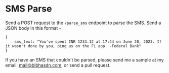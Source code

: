 # SMS Parse

Send a POST request to the `/parse_sms` endpoint to parse the SMS. Send a JSON body in this format -
```
{
    sms_text: "You've spent INR 1234.12 at 17:44 on June 20, 2023. If it wasn't done by you, ping us on the Fi app. -Federal Bank"
}
```

If you have an SMS that couldn't be parsed, please send me a sample at
my email: [mail@bibhasdn.com](mailto:mail@bibhasdn.com), or send a pull request.